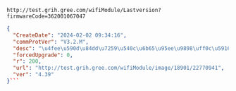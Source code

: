 `http://test.grih.gree.com/wifiModule/Lastversion?firmwareCode=362001067047`

```json
{
  "CreateDate": "2024-02-02 09:34:16",
  "commProtVer": "V3.2.M",
  "desc": "\u4fee\u590d\u84dd\u7259\u540c\u6b65\u95ee\u9898\uff0c\u5916\u6d4b\u95ee\u9898\u9a8c\u8bc1\u8bc4\u5ba1\u7248\u672c",
  "forcedUpgrade": 0,
  "r": 200,
  "url": "http://test.grih.gree.com/wifiModule/image/18901/22770941",
  "ver": "4.39"
}```